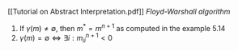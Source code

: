 [[Tutorial on Abstract Interpretation.pdf]]
*Floyd-Warshall algorithm*
1. If $\gamma(m) \neq \emptyset$, then $m^* = m^{n+1}$ as computed in the example 5.14
2. $\gamma(m) = \emptyset \iff \exists i : m_{ii}^{n+1} < 0$ 